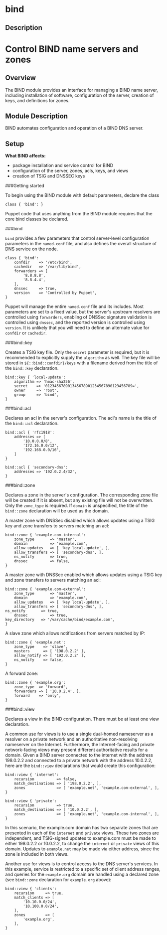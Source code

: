 bind
====

## Description
Control BIND name servers and zones
=======
Overview
--------

The BIND module provides an interface for managing a BIND name server, including installation of software, configuration of the server, creation of keys, and definitions for zones.

Module Description
------------------

BIND automates configuration and operation of a BIND DNS server.

Setup
-----

**What BIND affects:**

* package installation and service control for BIND
* configuration of the server, zones, acls, keys, and views
* creation of TSIG and DNSSEC keys

###Getting started

To begin using the BIND module with default parameters, declare the class

    class { 'bind': }

Puppet code that uses anything from the BIND module requires that the core bind classes be declared.

###bind

`bind` provides a few parameters that control server-level configuration parameters in the `named.conf` file, and also defines the overall structure of DNS service on the node.

    class { 'bind':
        confdir    => '/etc/bind',
        cachedir   => '/var/lib/bind',
        forwarders => [
            '8.8.8.8',
            '8.8.4.4',
        ],
        dnssec     => true,
        version    => 'Controlled by Puppet',
    }

Puppet will manage the entire `named.conf` file and its includes.  Most parameters are set to a fixed value, but the server's upstream resolvers are controlled using `forwarders`, enabling of DNSSec signature validation is controlled using `dnssec`, and the reported version is controlled using `version`.  It is unlikely that you will need to define an alternate value for `confdir` or `cachedir`.

###bind::key

Creates a TSIG key file.  Only the `secret` parameter is required, but it is recommended to explicitly supply the `algorithm` as well.  The key file will be stored in `${::bind::confdir}/keys` with a filename derived from the title of the `bind::key` declaration.

    bind::key { 'local-update':
        algorithm => 'hmac-sha256',
        secret    => '012345678901345678901234567890123456789=',
        owner     => 'root',
        group     => 'bind',
    }

###bind::acl

Declares an acl in the server's configuration.  The acl's name is the title of the `bind::acl` declaration.

    bind::acl { 'rfc1918':
        addresses => [
            '10.0.0.0/8',
            '172.16.0.0/12',
            '192.168.0.0/16',
        ]
    }

    bind::acl { 'secondary-dns':
        addresses => '192.0.2.4/32',
    }

###bind::zone

Declares a zone in the server's configuration.  The corresponding zone file will be created if it is absent, but any existing file will not be overwritten.  Only the `zone_type` is required.  If `domain` is unspecified, the title of the `bind::zone` declaration will be used as the domain.

A master zone with DNSSec disabled which allows updates using a TSIG key and zone transfers to servers matching an acl:

    bind::zone { 'example.com-internal':
        zone_type       => 'master',
        domain          => 'example.com',
        allow_updates   => [ 'key local-update', ],
        allow_transfers => [ 'secondary-dns', ],
        ns_notify       => true,
        dnssec          => false,
    }

A master zone with DNSSec enabled which allows updates using a TSIG key and zone transfers to servers matching an acl:

    bind::zone { 'example.com-external':
        zone_type       => 'master',
        domain          => 'example.com',
        allow_updates   => [ 'key local-update', ],
        allow_transfers => [ 'secondary-dns', ],
	ns_notify       => true,
        dnssec          => true,
	key_directory   => '/var/cache/bind/example.com',
    }

A slave zone which allows notifications from servers matched by IP:

    bind::zone { 'example.net':
        zone_type    => 'slave',
        masters      => [ '198.0.2.2' ],
        allow_notify => [ '192.0.2.2' ],
        ns_notify    => false,
    }

A forward zone:

    bind::zone { 'example.org':
        zone_type  => 'forward',
        forwarders => [ '10.0.2.4', ],
        forward    => 'only',
    }

###bind::view

Declares a view in the BIND configuration.  There must be at least one view declaration.

A common use for views is to use a single dual-homed nameserver as a resolver on a private network and an authoritative non-resolving nameserver on the Internet.  Furthermore, the Internet-facing and private network-facing views may present different authoritative results for a domain.  Given a BIND server connected to the internet with the address 198.0.2.2 and connected to a private network with the address 10.0.2.2, here are the `bind::view` declarations that would create this configuration:

    bind::view { 'internet':
        recursion          => false,
        match_destinations => [ '198.0.2.2', ],
        zones              => [ 'example.net', 'example.com-external', ],
    }

    bind::view { 'private':
        recursion          => true,
        match_destinations => [ '10.0.2.2', ],
        zones              => [ 'example.net', 'example.com-internal', ],
    }

In this scenario, the example.com domain has two separate zones that are presented in each of the `internet` and `private` views.  These two zones are independent, and TSIG-signed updates to example.com must be made to either 198.0.2.2 or 10.0.2.2, to change the `internet` or `private` views of this domain.  Updates to `example.net` may be made via either address, since the zone is included in both views.

Another use for views is to control access to the DNS server's services.  In this example, service is restricted to a specific set of client address ranges, and queries for the `example.org` domain are handled using a declared zone (see `bind::zone` declaration for `example.org` above):

    bind::view { 'clients':
        recursion     => true,
        match_clients => [
            '10.10.0.0/24',
            '10.100.0.0/24',
        ],
        zones         => [
            'example.org',
        ],
    }
        
